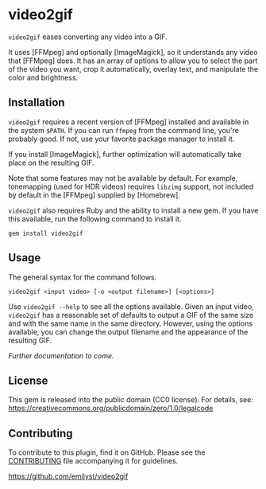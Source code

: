 video2gif
=========

`video2gif` eases converting any video into a GIF.

It uses [FFMpeg] and optionally [ImageMagick], so it understands any
video that [FFMpeg] does. It has an array of options to allow you to
select the part of the video you want, crop it automatically, overlay
text, and manipulate the color and brightness.


Installation
------------

`video2gif` requires a recent version of [FFMpeg] installed and
available in the system `$PATH`. If you can run `ffmpeg` from the
command line, you're probably good. If not, use your favorite package
manager to install it.

If you install [ImageMagick], further optimization will automatically
take place on the resulting GIF.

Note that some features may not be available by default. For example,
tonemapping (used for HDR videos) requires `libzimg` support, not
included by default in the [FFMpeg] supplied by [Homebrew].

`video2gif` also requires Ruby and the ability to install a new gem. If
you have this available, run the following command to install it.

    gem install video2gif


Usage
-----

The general syntax for the command follows.

    video2gif <input video> [-o <output filename>] [<options>]

Use `video2gif --help` to see all the options available. Given an input
video, `video2gif` has a reasonable set of defaults to output a GIF of
the same size and with the same name in the same directory. However,
using the options available, you can change the output filename and the
appearance of the resulting GIF.

_Further documentation to come._


License
-------

This gem is released into the public domain (CC0 license). For details,
see: https://creativecommons.org/publicdomain/zero/1.0/legalcode


Contributing
------------

To contribute to this plugin, find it on GitHub. Please see the
[CONTRIBUTING](CONTRIBUTING.markdown) file accompanying it for
guidelines.

https://github.com/emilyst/video2gif
